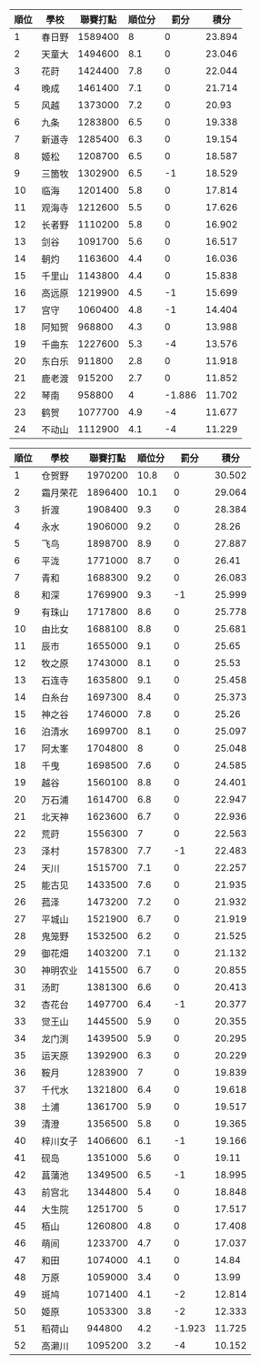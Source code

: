 順位|學校|聯賽打點|順位分|罰分|積分
-|-|-|-|-|-
1|春日野|1589400|8|0|23.894
2|天童大|1494600|8.1|0|23.046
3|花莳|1424400|7.8|0|22.044
4|晚成|1461400|7.1|0|21.714
5|风越|1373000|7.2|0|20.93
6|九条|1283800|6.5|0|19.338
7|新道寺|1285400|6.3|0|19.154
8|姬松|1208700|6.5|0|18.587
9|三箇牧|1302900|6.5|-1|18.529
10|临海|1201400|5.8|0|17.814
11|观海寺|1212600|5.5|0|17.626
12|长者野|1110200|5.8|0|16.902
13|剑谷|1091700|5.6|0|16.517
14|朝灼|1163600|4.4|0|16.036
15|千里山|1143800|4.4|0|15.838
16|高远原|1219900|4.5|-1|15.699
17|宫守|1060400|4.8|-1|14.404
18|阿知贺|968800|4.3|0|13.988
19|千曲东|1227600|5.3|-4|13.576
20|东白乐|911800|2.8|0|11.918
21|鹿老渡|915200|2.7|0|11.852
22|琴南|958800|4|-1.886|11.702
23|鹤贺|1077700|4.9|-4|11.677
24|不动山|1112900|4.1|-4|11.229

順位|學校|聯賽打點|順位分|罰分|積分
-|-|-|-|-|-
1|仓贺野|1970200|10.8|0|30.502
2|霜月荣花|1896400|10.1|0|29.064
3|折渡|1908400|9.3|0|28.384
4|永水|1906000|9.2|0|28.26
5|飞鸟|1898700|8.9|0|27.887
6|平泷|1771000|8.7|0|26.41
7|青和|1688300|9.2|0|26.083
8|和深|1769900|9.3|-1|25.999
9|有珠山|1717800|8.6|0|25.778
10|由比女|1688100|8.8|0|25.681
11|辰市|1655000|9.1|0|25.65
12|牧之原|1743000|8.1|0|25.53
13|石连寺|1635800|9.1|0|25.458
14|白糸台|1697300|8.4|0|25.373
15|神之谷|1746000|7.8|0|25.26
16|泊清水|1699700|8.1|0|25.097
17|阿太峯|1704800|8|0|25.048
18|千曳|1698500|7.6|0|24.585
19|越谷|1560100|8.8|0|24.401
20|万石浦|1614700|6.8|0|22.947
21|北天神|1623600|6.7|0|22.936
22|荒莳|1556300|7|0|22.563
23|泽村|1578300|7.7|-1|22.483
24|天川|1515700|7.1|0|22.257
25|能古见|1433500|7.6|0|21.935
26|菰泽|1473200|7.2|0|21.932
27|平城山|1521900|6.7|0|21.919
28|鬼笼野|1532500|6.2|0|21.525
29|御花畑|1403200|7.1|0|21.132
30|神明农业|1415500|6.7|0|20.855
31|汤町|1381300|6.6|0|20.413
32|杏花台|1497700|6.4|-1|20.377
33|觉王山|1445500|5.9|0|20.355
34|龙门渕|1439500|5.9|0|20.295
35|运天原|1392900|6.3|0|20.229
36|鞍月|1283900|7|0|19.839
37|千代水|1321800|6.4|0|19.618
38|土浦|1361700|5.9|0|19.517
39|清澄|1356500|5.8|0|19.365
40|梓川女子|1406600|6.1|-1|19.166
41|砚岛|1351000|5.6|0|19.11
42|菖蒲池|1349500|6.5|-1|18.995
43|前宫北|1344800|5.4|0|18.848
44|大生院|1251700|5|0|17.517
45|栢山|1260800|4.8|0|17.408
46|萌间|1233700|4.7|0|17.037
47|和田|1074000|4.1|0|14.84
48|万原|1059000|3.4|0|13.99
49|斑鸠|1071400|4.1|-2|12.814
50|姬原|1053300|3.8|-2|12.333
51|稻荷山|944800|4.2|-1.923|11.725
52|高濑川|1095200|3.2|-4|10.152

